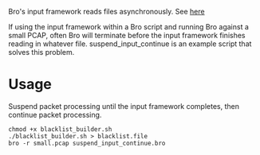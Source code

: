 Bro's input framework reads files asynchronously. See [here](http://www.bro.org/sphinx/input.html)

If using the input framework within a Bro script and running Bro against a small PCAP, often Bro will terminate before the input framework finishes reading in whatever file. 
suspend_input_continue is an example script that solves this problem.

Usage
====
Suspend packet processing until the input framework completes, then continue packet processing. 

	chmod +x blacklist_builder.sh
	./blacklist_builder.sh > blacklist.file
	bro -r small.pcap suspend_input_continue.bro
